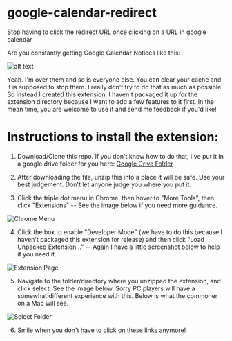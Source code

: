 # google-calendar-redirect
Stop having to click the redirect URL once clicking on a URL in google calendar

Are you constantly getting Google Calendar Notices like this:

![alt text](https://imgur.com/o8IUD8a "Google Calendar Redirect Notice")

Yeah. I'm over them and so is everyone else. You can clear your cache and it is supposed to stop them. I really don't try to do that as much as possible. So instead I created this extension. I haven't packaged it up for the extension directory because I want to add a few features to it first.  In the mean time, you are welcome to use it and send me feedback if you'd like!

# Instructions to install the extension:

1. Download/Clone this repo. If you don't know how to do that, I've put it in a google drive folder for you here: [Google Drive Folder](https://drive.google.com/file/d/1DNqhO2v6_tqij5AFnhCJTikqypXuqhQc/view)

2. After downloading the file, unzip this into a place it will be safe. Use your best judgement. Don't let anyone judge you where you put it.

3. Click the triple dot menu in Chrome. then hover to "More Tools", then click "Extensions" -- See the image below if you need more guidance.

![Chrome Menu](https://raw.github.com/nickdeckerdevs/google-calendar-redirect/raw/master/support/open-extensions-in-chrome.png "Open Extension in Chrome")

4. Click the box to enable "Developer Mode" (we have to do this because I haven't packaged this extension for release) and then click "Load Unpacked Extension..." -- Again I have a little screenshot below to help if you need it.

![Extension Page](https://raw.github.com/nickdeckerdevs/google-calendar-redirect/raw/master/support/adding-developer-mode-and-extension.png "Turn On Developer Mode and Upload Extension")

5. Navigate to the folder/directory where you unzipped the extension, and click select. See the image below. Sorry PC players will have a somewhat different experience with this. Below is what the commoner on a Mac will see.

![Select Folder](https://raw.github.com/nickdeckerdevs/google-calendar-redirect/raw/master/support/select-extension-folder.png "Selecting The Extension Folder")

6. Smile when you don't have to click on these links anymore!

